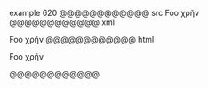 example 620
@@@@@@@@@@@@ src
Foo χρῆν
@@@@@@@@@@@@ xml
<?xml version="1.0" encoding="UTF-8"?>
<!DOCTYPE document SYSTEM "CommonMark.dtd">
<document xmlns="http://commonmark.org/xml/1.0">
  <paragraph>
    <text>Foo χρῆν</text>
  </paragraph>
</document>
@@@@@@@@@@@@ html
<p>Foo χρῆν</p>
@@@@@@@@@@@@
